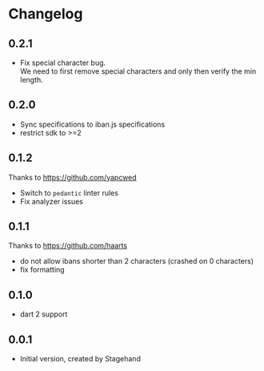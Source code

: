 # Changelog

## 0.2.1
- Fix special character bug.  
  We need to first remove special characters and only then verify the min length.

## 0.2.0
- Sync specifications to iban.js specifications
- restrict sdk to >=2

## 0.1.2

Thanks to https://github.com/yapcwed
- Switch to `pedantic` linter rules
- Fix analyzer issues

## 0.1.1

Thanks to https://github.com/haarts
- do not allow ibans shorter than 2 characters (crashed on 0 characters)
- fix formatting

## 0.1.0

- dart 2 support

## 0.0.1

- Initial version, created by Stagehand
